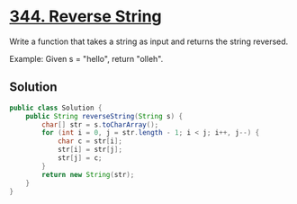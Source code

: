 # [344. Reverse String](https://leetcode.com/problems/reverse-string/)

Write a function that takes a string as input and returns the string reversed.

Example:
Given s = "hello", return "olleh".

## Solution

```java
public class Solution {
    public String reverseString(String s) {
		char[] str = s.toCharArray();
		for (int i = 0, j = str.length - 1; i < j; i++, j--) {
			char c = str[i];
			str[i] = str[j];
			str[j] = c;
		}
		return new String(str);
    }
}
```
